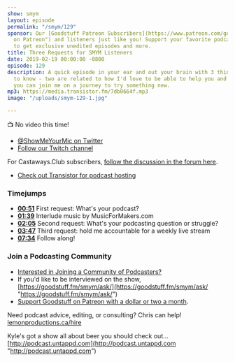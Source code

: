 ```yaml
---
show: smym
layout: episode
permalink: "/smym/129"
sponsor: Our [Goodstuff Patreon Subscribers](https://www.patreon.com/goodstuff "Goodstuff
  on Patreon") and listeners just like you! Support your favorite podcasts directly
  to get exclusive unedited episodes and more.
title: Three Requests for SMYM Listeners
date: 2019-02-19 00:00:00 -0800
episode: 129
description: A quick episode in your ear and out your brain with 3 things I want you
  to know - two are related to how I'd love to be able to help you and one is how
  you can join me on a journey to try something new.
mp3: https://media.transistor.fm/7db0664f.mp3
image: "/uploads/smym-129-1.jpg"

---
```

📺 No video this time!

* [@ShowMeYourMic on Twitter](https://twitter.com/showmeyourmic)
* [Follow our Twitch channel](https://www.twitch.tv/gsfm)

For Castaways.Club subscribers, [follow the discussion in the forum here](https://forum.castaways.club/t/show-me-your-mic-129-three-requests-for-smym-listeners/).

* [Check out Transistor for podcast hosting](https://transistor.fm/?via=chris)

### Timejumps

* **[00:51](#t=00:51)** First request: What's your podcast?
* **[01:39](#t=01:39)** Interlude music by MusicForMakers.com
* **[02:05](#t=02:05)** Second request: What's your podcasting question or struggle?
* **[03:47](#t=03:47)** Third request: hold me accountable for a weekly live stream
* **[07:34](#t=07:34)** Follow along!

### Join a Podcasting Community

* [Interested in Joining a Community of Podcasters?](https://mailchi.mp/ad73a5bdfab5/podcasting)
* If you'd like to be interviewed on the show, [https://goodstuff.fm/smym/ask/](https://goodstuff.fm/smym/ask/ "https://goodstuff.fm/smym/ask/")
* [Support Goodstuff on Patreon with a dollar or two a month](https://www.patreon.com/goodstuff).

Need podcast advice, editing, or consulting? Chris can help! [lemonproductions.ca/hire](https://lemonproductions.ca/hire)

Kyle's got a show all about beer you should check out... [http://podcast.untappd.com](http://podcast.untappd.com "http://podcast.untappd.com")